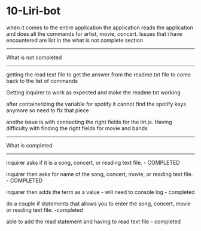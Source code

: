 # 10-Liri-bot
when it comes to the entire application the application reads the application and does all the commands for artist, movie, concert. Issues that i have encountered are list in the what is not complete section 


___________________
What is not completed
___________________

getting the read text file to get the answer from the readme.txt file to come back to the list of commands 

Getting inquirer to work as expected and make the readme.txt working

after containerizing the variable for spotify it cannot find the spotify keys anymore so need to fix that piece

anothe issue is with connecting the right fields for the liri.js. Having difficulty with finding the right fields for movie and bands 


__________________
What is completed
__________________


inquirer asks if it is a song, concert, or reading text file. - COMPLETED

inquirer then asks for name of the song, concert, movie, or reading text file. - COMPLETED

inquirer then adds the term as a value - will need to console log - completed

do a couple if statements that allows you to enter the song, concert, movie or reading text file. -completed

able to add the read statement and having to read text file - completed


